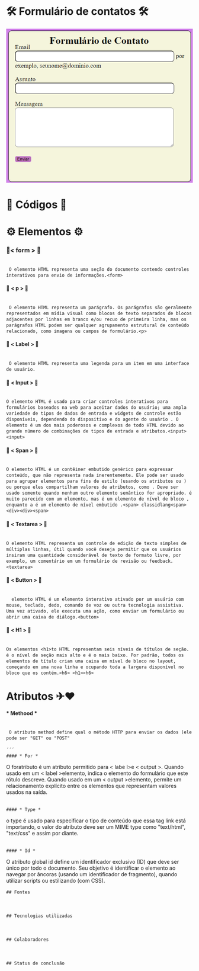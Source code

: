 # 🛠️ Formulário de contatos 🛠️

![Capa do projeto](img/formulario.png)

# 🚀 Códigos 🚀 

# ⚙️ Elementos ⚙️

###  📌< form > 📌

```

 O elemento HTML representa uma seção do documento contendo controles interativos para envio de informações.<form>

```

####  📌 < p > 📌

```

 O elemento HTML representa um parágrafo. Os parágrafos são geralmente representados em mídia visual como blocos de texto separados de blocos adjacentes por linhas em branco e/ou recuo de primeira linha, mas os parágrafos HTML podem ser qualquer agrupamento estrutural de conteúdo relacionado, como imagens ou campos de formulário.<p>

```

#### 📌 < Label > 📌

```

 O elemento HTML representa uma legenda para um item em uma interface de usuário.

```

#### 📌 < Input > 📌

```

O elemento HTML é usado para criar controles interativos para formulários baseados na web para aceitar dados do usuário; uma ampla variedade de tipos de dados de entrada e widgets de controle estão disponíveis, dependendo do dispositivo e do agente do usuário . O elemento é um dos mais poderosos e complexos de todo HTML devido ao grande número de combinações de tipos de entrada e atributos.<input> <input>

```

####  📌 < Span > 📌

```

O elemento HTML é um contêiner embutido genérico para expressar conteúdo, que não representa nada inerentemente. Ele pode ser usado para agrupar elementos para fins de estilo (usando os atributos ou ) ou porque eles compartilham valores de atributos, como . Deve ser usado somente quando nenhum outro elemento semântico for apropriado. é muito parecido com um elemento, mas é um elemento de nível de bloco , enquanto a é um elemento de nível embutido .<span> classidlang<span><div><div><span>

```

#### 📌 < Textarea > 📌

```

O elemento HTML representa um controle de edição de texto simples de múltiplas linhas, útil quando você deseja permitir que os usuários insiram uma quantidade considerável de texto de formato livre, por exemplo, um comentário em um formulário de revisão ou feedback.<textarea>

```
 
#### 📌 < Button > 📌

```

  elemento HTML é um elemento interativo ativado por um usuário com mouse, teclado, dedo, comando de voz ou outra tecnologia assistiva. Uma vez ativado, ele executa uma ação, como enviar um formulário ou abrir uma caixa de diálogo.<button>

```

#### 📌 < H1 > 📌

```

Os elementos <h1>to HTML representam seis níveis de títulos de seção. é o nível de seção mais alto e é o mais baixo. Por padrão, todos os elementos de título criam uma caixa em nível de bloco no layout, começando em uma nova linha e ocupando toda a largura disponível no bloco que os contém.<h6> <h1><h6>

```

# Atributos ✈❤️




#### * Methood *

```

 O atributo method define qual o método HTTP para enviar os dados (ele pode ser "GET" ou "POST"

´´´
#### * For *

```

 O foratributo é um atributo permitido para < labe l>e < output >. Quando usado em um < label >elemento, indica o elemento do formulário que este rótulo descreve. Quando usado em um < output >elemento, permite um relacionamento explícito entre os elementos que representam valores usados ​​na saída.

```

#### * Type *

```

  o type é usado para especificar o tipo de conteúdo que essa tag link está importando, o valor do atributo deve ser um MIME type como "text/html", "text/css" e assim por diante.

```

#### * Id *

```

 O atributo global id define um identificador exclusivo (ID) que deve ser único por todo o documento. Seu objetivo é identificar o elemento ao navegar por âncoras (usando um identificador de fragmento), quando utilizar scripts ou estilizando (com CSS).

```
## Fontes

 

## Tecnologias utilizadas

 

## Colaboradores

 

## Status de conclusão

 
